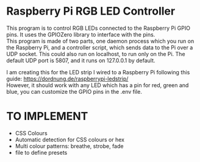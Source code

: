 # Raspberry Pi RGB LED Controller

This program is to control RGB LEDs connected to the Raspberry Pi GPIO pins. It uses the GPIOZero library to interface with the pins.  
This program is made of two parts, one daemon process which you run on the Raspberry Pi, and a controller script, which sends data to the Pi over a UDP socket. This could also run on localhost, to run only on the Pi. The default UDP port is 5807, and it runs on 127.0.0.1 by default.  

I am creating this for the LED strip I wired to a Raspberry Pi following this guide: https://dordnung.de/raspberrypi-ledstrip/  
However, it should work with any LED which has a pin for red, green and blue, you can customize the GPIO pins in the .env file.  

# TO IMPLEMENT
* CSS Colours  
* Automatic detection for CSS colours or hex  
* Multi colour patterns: breathe, strobe, fade  
* file to define presets  

